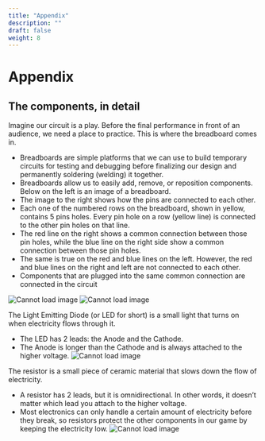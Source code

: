 ```yaml
---
title: "Appendix"
description: ""
draft: false
weight: 8
---
```


# Appendix

## The components, in detail

Imagine our circuit is a play. Before the final performance in front of an audience, we need a place to practice. This is where the breadboard comes in. 
+ Breadboards are simple platforms that we can use to build temporary circuits for testing and debugging before finalizing our design and permanently soldering (welding) it together. 
+ Breadboards allow us to easily add, remove, or reposition components. Below on the left is an image of a breadboard.
+ The image to the right shows how the pins are connected to each other. 
+ Each one of the numbered rows on the breadboard, shown in yellow, contains 5 pins holes. Every pin hole on a row (yellow line) is connected to the other pin holes on that line. 
+ The red line on the right shows a common connection between those pin holes, while the blue line on the right side show a common connection between those pin holes. 
+ The same is true on the red and blue lines on the left. However, the red and blue lines on the right and left are not connected to each other.
+ Components that are plugged into the same common connection are connected in the circuit

![Cannot load image](../img/img16.png)
![Cannot load image](../img/img17.png)

The Light Emitting Diode (or LED for short) is a small light that turns on when electricity flows through it. 

+ The LED has 2 leads: the Anode and the Cathode.
+ The Anode is longer than the Cathode and is always attached to the higher voltage.
![Cannot load image](../img/img18.png)

The resistor is a small piece of ceramic material that slows down the flow of electricity. 

+ A resistor has 2 leads, but it is omnidirectional. In other words, it doesn’t matter which lead you attach to the higher voltage. 
+ Most electronics can only handle a certain amount of electricity before they break, so resistors protect the other components in our game by keeping the electricity low. 
![Cannot load image](../img/img19.png)
